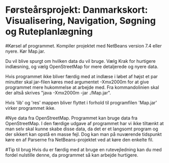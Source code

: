 Førsteårsprojekt: Danmarkskort: Visualisering, Navigation, Søgning og Ruteplanlægning
====
#Kørsel af programmet.
Kompiler projektet med NetBeans version 7.4 eller nyere.
Kør Map.jar.

Du vil blive spurgt om hvilken data du vil bruge. Vælg Krak for hurtigere indlæsning, og vælg OpenStreetMap for mere detaljerede og nyere data.

Hvis programmet ikke bliver færdig med at indlæse i løbet af højst et par minutter skal jar-filen køres med argumentet -Xmx2000m for at give programmet mere hukommelse at arbejde med. Fra kommandolinien skal der altså skrives "java -Xmx2000m -jar ./Map.jar".

Hvis 'lib' og 'res' mappen bliver flyttet i forhold til programfilen 'Map.jar' virker programmet ikke.

#Nye data fra OpenStreetMap.
Programmet kan bruge data fra OpenStreetMap. I den færdige udgave af programmet har vi ikke tiltænkt at man selv skal kunne skabe disse data, da det er et langsomt program og der sikkert kan opstå en masse fejl.
Dog kan man på nuværende tidspunkt køre en af Parserne fra NetBeans-projektet ved at køre den enkelte fil.

#Tip til brug
Hvis du er færdig med at bruge en rutevejledning kan du med fordel nulstille denne, da programmet så kan arbejde hurtigere.